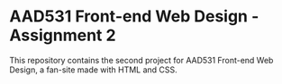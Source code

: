 # AAD531 Front-end Web Design - Assignment 2

This repository contains the second project for AAD531 Front-end Web Design, a fan-site made with HTML and CSS. 
